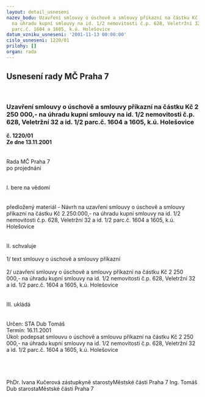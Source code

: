 ```yaml
---
layout: detail_usneseni
nazev_bodu: Uzavření smlouvy o úschově a smlouvy příkazní na částku Kč 2 250 000,-
  na úhradu kupní smlouvy na id. 1/2 nemovitosti č.p. 628, Veletržní 32 a id. 1/2
  parc.č. 1604 a 1605, k.ú. Holešovice
datum_vzniku_usneseni: '2001-11-13 00:00:00'
cislo_usneseni: 1220/01
prilohy: []
organ: rada
---
```

<div id="ucUsn_pList" class="usn">
	<span><h2>Usnesení rady MČ Praha 7 </h2>
<br></span><div class="standBody">
<span><h3>Uzavření smlouvy o úschově a smlouvy příkazní na částku Kč 2 250 000,- na úhradu kupní smlouvy na id. 1/2 nemovitosti č.p. 628, Veletržní 32 a id. 1/2 parc.č. 1604 a 1605, k.ú. Holešovice</h3></span><div class="center">
		<strong>č. 1220/01</strong><br>
	</div>
<div class="center">
		<strong>Ze dne 13.11.2001</strong><br><br>
	</div>
<br>Rada MČ Praha 7<br>po projednání<br><br><br>I.	bere na vědomí<br><br> <br>předložený materiál - Návrh na uzavření smlouvy o úschově a smlouvy příkazní na částku Kč 2.250.000,- na úhradu kupní smlouvy na id. 1/2 nemovitosti č.p. 628, Veletržní 32 a id. 1/2 parc.č. 1604 a 1605, k.ú. Holešovice<br><br><br>II.  schvaluje <br><br>1/ text smlouvy o úschově a smlouvy příkazní<br><br>2/ uzavření smlouvy o úschově a smlouvy příkazní na částku Kč 2 250 000,- na úhradu kupní smlouvy na id. 1/2 nemovitosti č.p. 628, Veletržní 32 a id. 1/2 parc.č. 1604 a 1605, k.ú. Holešovice<br><br><br>III.	ukládá <br><br> <br>Určen:	STA Dub Tomáš<br>Termín: 16.11.2001<br>Úkol:	podepsat smlouvu o úschově a smlouvu příkazní na částku Kč 2 250 000,- na úhradu kupní smlouvy na id. 1/2 nemovitosti č.p. 628, Veletržní 32 a id. 1/2 parc.č. 1604 a 1605, k.ú. Holešovice<br> <br><br> <br>	<br>PhDr. Ivana Kučerová zástupkyně starostyMěstské části Praha 7	Ing. Tomáš Dub starostaMěstské části Praha 7<br>	<br><br>
</div>
</div>